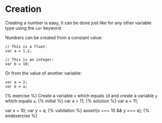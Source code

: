 # Creation

Creating a number is easy, it can be done just like for any other variable type using the ```var``` keyword.

Numbers can be created from a constant value:

```
// This is a float:
var a = 1.2;

// This is an integer:
var b = 10;
```

Or from the value of another variable:

```
var a = 2;
var b = a;
```

{% exercise %}
Create a variable `x` which equals `10` and create a variable `y` which equals `a`.
{% initial %}
var a = 11;
{% solution %}
var a = 11;

var x = 10;
var y = a;
{% validation %}
assert(x === 10 && y === a);
{% endexercise %}
